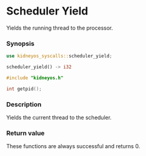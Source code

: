 # Scheduler Yield
Yields the running thread to the processor.

### Synopsis

```rs
use kidneyos_syscalls::scheduler_yield;

scheduler_yield() -> i32
```

```c
#include "kidneyos.h"

int getpid();
```

### Description
Yields the current thread to the scheduler.

### Return value
These functions are always successful and returns 0.
